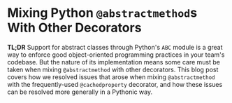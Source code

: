 # Mixing Python `@abstractmethod`s With Other Decorators

**TL;DR** Support for abstract classes through Python's `ABC` module is a great way to enforce good object-oriented programming practices in your team's codebase. But the nature of its implementation means some care must be taken when mixing `@abstractmethod` with other decorators. This blog post covers how we resolved issues that arose when mixing `@abstractmethod` with the frequently-used `@cachedproperty` decorator, and how these issues can be resolved more generally in a Pythonic way.
